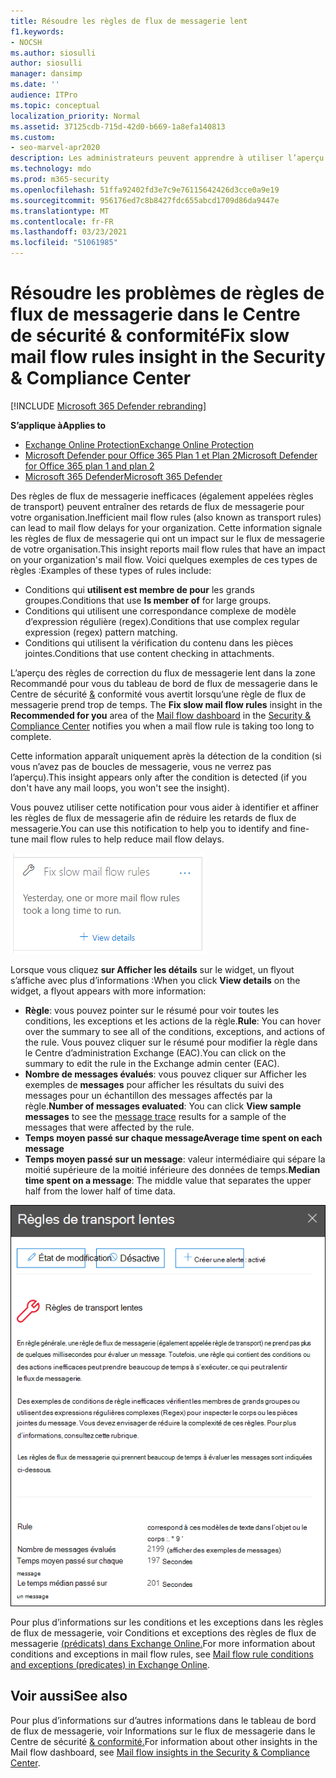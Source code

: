 ```yaml
---
title: Résoudre les règles de flux de messagerie lent
f1.keywords:
- NOCSH
ms.author: siosulli
author: siosulli
manager: dansimp
ms.date: ''
audience: ITPro
ms.topic: conceptual
localization_priority: Normal
ms.assetid: 37125cdb-715d-42d0-b669-1a8efa140813
ms.custom:
- seo-marvel-apr2020
description: Les administrateurs peuvent apprendre à utiliser l’aperçu corriger les règles de flux de messagerie lent dans le Centre de sécurité & conformité pour identifier et corriger les règles de flux de messagerie inefficaces ou rompues (également appelées règles de transport) dans leur organisation.
ms.technology: mdo
ms.prod: m365-security
ms.openlocfilehash: 51ffa92402fd3e7c9e76115642426d3cce0a9e19
ms.sourcegitcommit: 956176ed7c8b8427fdc655abcd1709d86da9447e
ms.translationtype: MT
ms.contentlocale: fr-FR
ms.lasthandoff: 03/23/2021
ms.locfileid: "51061985"
---
```

# <a name="fix-slow-mail-flow-rules-insight-in-the-security--compliance-center"></a><span data-ttu-id="3b2d5-103">Résoudre les problèmes de règles de flux de messagerie dans le Centre de sécurité & conformité</span><span class="sxs-lookup"><span data-stu-id="3b2d5-103">Fix slow mail flow rules insight in the Security & Compliance Center</span></span>

[!INCLUDE [Microsoft 365 Defender rebranding](../includes/microsoft-defender-for-office.md)]

<span data-ttu-id="3b2d5-104">**S’applique à**</span><span class="sxs-lookup"><span data-stu-id="3b2d5-104">**Applies to**</span></span>
- [<span data-ttu-id="3b2d5-105">Exchange Online Protection</span><span class="sxs-lookup"><span data-stu-id="3b2d5-105">Exchange Online Protection</span></span>](exchange-online-protection-overview.md)
- [<span data-ttu-id="3b2d5-106">Microsoft Defender pour Office 365 Plan 1 et Plan 2</span><span class="sxs-lookup"><span data-stu-id="3b2d5-106">Microsoft Defender for Office 365 plan 1 and plan 2</span></span>](defender-for-office-365.md)
- [<span data-ttu-id="3b2d5-107">Microsoft 365 Defender</span><span class="sxs-lookup"><span data-stu-id="3b2d5-107">Microsoft 365 Defender</span></span>](../defender/microsoft-365-defender.md)

<span data-ttu-id="3b2d5-108">Des règles de flux de messagerie inefficaces (également appelées règles de transport) peuvent entraîner des retards de flux de messagerie pour votre organisation.</span><span class="sxs-lookup"><span data-stu-id="3b2d5-108">Inefficient mail flow rules (also known as transport rules) can lead to mail flow delays for your organization.</span></span> <span data-ttu-id="3b2d5-109">Cette information signale les règles de flux de messagerie qui ont un impact sur le flux de messagerie de votre organisation.</span><span class="sxs-lookup"><span data-stu-id="3b2d5-109">This insight reports mail flow rules that have an impact on your organization's mail flow.</span></span> <span data-ttu-id="3b2d5-110">Voici quelques exemples de ces types de règles :</span><span class="sxs-lookup"><span data-stu-id="3b2d5-110">Examples of these types of rules include:</span></span>

- <span data-ttu-id="3b2d5-111">Conditions qui **utilisent est membre de pour** les grands groupes.</span><span class="sxs-lookup"><span data-stu-id="3b2d5-111">Conditions that use **Is member of** for large groups.</span></span>
- <span data-ttu-id="3b2d5-112">Conditions qui utilisent une correspondance complexe de modèle d’expression régulière (regex).</span><span class="sxs-lookup"><span data-stu-id="3b2d5-112">Conditions that use complex regular expression (regex) pattern matching.</span></span>
- <span data-ttu-id="3b2d5-113">Conditions qui utilisent la vérification du contenu dans les pièces jointes.</span><span class="sxs-lookup"><span data-stu-id="3b2d5-113">Conditions that use content checking in attachments.</span></span>

<span data-ttu-id="3b2d5-114">L’aperçu des règles de  correction du flux [](mail-flow-insights-v2.md) de messagerie lent dans la zone Recommandé pour vous du tableau de bord de flux de messagerie dans le Centre de sécurité [&](https://protection.office.com) conformité vous avertit lorsqu’une règle de flux de messagerie prend trop de temps. </span><span class="sxs-lookup"><span data-stu-id="3b2d5-114">The **Fix slow mail flow rules** insight in the **Recommended for you** area of the [Mail flow dashboard](mail-flow-insights-v2.md) in the [Security & Compliance Center](https://protection.office.com) notifies you when a mail flow rule is taking too long to complete.</span></span>

<span data-ttu-id="3b2d5-115">Cette information apparaît uniquement après la détection de la condition (si vous n’avez pas de boucles de messagerie, vous ne verrez pas l’aperçu).</span><span class="sxs-lookup"><span data-stu-id="3b2d5-115">This insight appears only after the condition is detected (if you don't have any mail loops, you won't see the insight).</span></span>

<span data-ttu-id="3b2d5-116">Vous pouvez utiliser cette notification pour vous aider à identifier et affiner les règles de flux de messagerie afin de réduire les retards de flux de messagerie.</span><span class="sxs-lookup"><span data-stu-id="3b2d5-116">You can use this notification to help you to identify and fine-tune mail flow rules to help reduce mail flow delays.</span></span>

![Résoudre les problèmes de règles de flux de messagerie dans la zone Recommandé pour vous du tableau de bord de flux de messagerie](../../media/mfi-fix-slow-mail-flow-rules.png)

<span data-ttu-id="3b2d5-118">Lorsque vous cliquez **sur Afficher les détails** sur le widget, un flyout s’affiche avec plus d’informations :</span><span class="sxs-lookup"><span data-stu-id="3b2d5-118">When you click **View details** on the widget, a flyout appears with more information:</span></span>

- <span data-ttu-id="3b2d5-119">**Règle**: vous pouvez pointer sur le résumé pour voir toutes les conditions, les exceptions et les actions de la règle.</span><span class="sxs-lookup"><span data-stu-id="3b2d5-119">**Rule**: You can hover over the summary to see all of the conditions, exceptions, and actions of the rule.</span></span> <span data-ttu-id="3b2d5-120">Vous pouvez cliquer sur le résumé pour modifier la règle dans le Centre d’administration Exchange (EAC).</span><span class="sxs-lookup"><span data-stu-id="3b2d5-120">You can click on the summary to edit the rule in the Exchange admin center (EAC).</span></span>
- <span data-ttu-id="3b2d5-121">**Nombre de messages évalués**: vous pouvez [](message-trace-scc.md) cliquer sur Afficher les exemples de **messages** pour afficher les résultats du suivi des messages pour un échantillon des messages affectés par la règle.</span><span class="sxs-lookup"><span data-stu-id="3b2d5-121">**Number of messages evaluated**: You can click **View sample messages** to see the [message trace](message-trace-scc.md) results for a sample of the messages that were affected by the rule.</span></span>
- <span data-ttu-id="3b2d5-122">**Temps moyen passé sur chaque message**</span><span class="sxs-lookup"><span data-stu-id="3b2d5-122">**Average time spent on each message**</span></span>
- <span data-ttu-id="3b2d5-123">**Temps moyen passé sur un message**: valeur intermédiaire qui sépare la moitié supérieure de la moitié inférieure des données de temps.</span><span class="sxs-lookup"><span data-stu-id="3b2d5-123">**Median time spent on a message**: The middle value that separates the upper half from the lower half of time data.</span></span>

![Volant détails qui s’affiche après avoir cliqué sur Afficher les détails sur l’aperçu des règles de flux de messagerie lent](../../media/mfi-fix-slow-mail-flow-rules-details.png)

<span data-ttu-id="3b2d5-125">Pour plus d’informations sur les conditions et les exceptions dans les règles de flux de messagerie, voir Conditions et exceptions des règles de flux de messagerie [(prédicats) dans Exchange Online.](/Exchange/security-and-compliance/mail-flow-rules/conditions-and-exceptions)</span><span class="sxs-lookup"><span data-stu-id="3b2d5-125">For more information about conditions and exceptions in mail flow rules, see [Mail flow rule conditions and exceptions (predicates) in Exchange Online](/Exchange/security-and-compliance/mail-flow-rules/conditions-and-exceptions).</span></span>

## <a name="see-also"></a><span data-ttu-id="3b2d5-126">Voir aussi</span><span class="sxs-lookup"><span data-stu-id="3b2d5-126">See also</span></span>

<span data-ttu-id="3b2d5-127">Pour plus d’informations sur d’autres informations dans le tableau de bord de flux de messagerie, voir Informations sur le flux de messagerie dans le Centre de sécurité [& conformité.](mail-flow-insights-v2.md)</span><span class="sxs-lookup"><span data-stu-id="3b2d5-127">For information about other insights in the Mail flow dashboard, see [Mail flow insights in the Security & Compliance Center](mail-flow-insights-v2.md).</span></span>